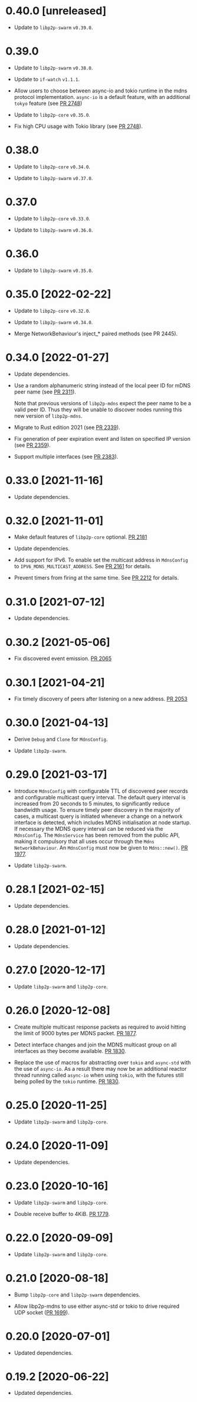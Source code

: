 # 0.40.0 [unreleased]

- Update to `libp2p-swarm` `v0.39.0`.

# 0.39.0

- Update to `libp2p-swarm` `v0.38.0`.
- Update to `if-watch` `v1.1.1`.

- Allow users to choose between async-io and tokio runtime
  in the mdns protocol implementation. `async-io` is a default
  feature, with an additional `tokyo` feature  (see [PR 2748])

- Update to `libp2p-core` `v0.35.0`.

- Fix high CPU usage with Tokio library (see [PR 2748]).

[PR 2748]: https://github.com/libp2p/rust-libp2p/pull/2748

# 0.38.0

- Update to `libp2p-core` `v0.34.0`.

- Update to `libp2p-swarm` `v0.37.0`.

# 0.37.0

- Update to `libp2p-core` `v0.33.0`.

- Update to `libp2p-swarm` `v0.36.0`.

# 0.36.0

- Update to `libp2p-swarm` `v0.35.0`.

# 0.35.0 [2022-02-22]

- Update to `libp2p-core` `v0.32.0`.

- Update to `libp2p-swarm` `v0.34.0`.

- Merge NetworkBehaviour's inject_\* paired methods (see PR 2445).

[PR 2445]: https://github.com/libp2p/rust-libp2p/pull/2445

# 0.34.0 [2022-01-27]

- Update dependencies.

- Use a random alphanumeric string instead of the local peer ID for mDNS peer
  name (see [PR 2311]).

  Note that previous versions of `libp2p-mdns` expect the peer name to be a
  valid peer ID. Thus they will be unable to discover nodes running this new
  version of `libp2p-mdns`.

- Migrate to Rust edition 2021 (see [PR 2339]).

- Fix generation of peer expiration event and listen on specified IP version (see [PR 2359]).

- Support multiple interfaces (see [PR 2383]).

[PR 2339]: https://github.com/libp2p/rust-libp2p/pull/2339

[PR 2311]: https://github.com/libp2p/rust-libp2p/pull/2311/

[PR 2359]: https://github.com/libp2p/rust-libp2p/pull/2359

[PR 2383]: https://github.com/libp2p/rust-libp2p/pull/2383

# 0.33.0 [2021-11-16]

- Update dependencies.

# 0.32.0 [2021-11-01]

- Make default features of `libp2p-core` optional.
  [PR 2181](https://github.com/libp2p/rust-libp2p/pull/2181)

- Update dependencies.

- Add support for IPv6. To enable set the multicast address
  in `MdnsConfig` to `IPV6_MDNS_MULTICAST_ADDRESS`.
  See [PR 2161] for details.

- Prevent timers from firing at the same time. See [PR 2212] for details.

[PR 2161]: https://github.com/libp2p/rust-libp2p/pull/2161/
[PR 2212]: https://github.com/libp2p/rust-libp2p/pull/2212/

# 0.31.0 [2021-07-12]

- Update dependencies.

# 0.30.2 [2021-05-06]

- Fix discovered event emission.
  [PR 2065](https://github.com/libp2p/rust-libp2p/pull/2065)

# 0.30.1 [2021-04-21]

- Fix timely discovery of peers after listening on a new address.
  [PR 2053](https://github.com/libp2p/rust-libp2p/pull/2053/)

# 0.30.0 [2021-04-13]

- Derive `Debug` and `Clone` for `MdnsConfig`.

- Update `libp2p-swarm`.

# 0.29.0 [2021-03-17]

- Introduce `MdnsConfig` with configurable TTL of discovered peer
  records and configurable multicast query interval. The default
  query interval is increased from 20 seconds to 5 minutes, to
  significantly reduce bandwidth usage. To ensure timely peer
  discovery in the majority of cases, a multicast query is
  initiated whenever a change on a network interface is detected,
  which includes MDNS initialisation at node startup. If necessary
  the MDNS query interval can be reduced via the `MdnsConfig`.
  The `MdnsService` has been removed from the public API, making
  it compulsory that all uses occur through the `Mdns` `NetworkBehaviour`.
  An `MdnsConfig` must now be given to `Mdns::new()`.
  [PR 1977](https://github.com/libp2p/rust-libp2p/pull/1977).

- Update `libp2p-swarm`.

# 0.28.1 [2021-02-15]

- Update dependencies.

# 0.28.0 [2021-01-12]

- Update dependencies.

# 0.27.0 [2020-12-17]

- Update `libp2p-swarm` and `libp2p-core`.

# 0.26.0 [2020-12-08]

- Create multiple multicast response packets as required to avoid
  hitting the limit of 9000 bytes per MDNS packet.
  [PR 1877](https://github.com/libp2p/rust-libp2p/pull/1877).

- Detect interface changes and join the MDNS multicast
  group on all interfaces as they become available.
  [PR 1830](https://github.com/libp2p/rust-libp2p/pull/1830).

- Replace the use of macros for abstracting over `tokio`
  and `async-std` with the use of `async-io`. As a result
  there may now be an additional reactor thread running
  called `async-io` when using `tokio`, with the futures
  still being polled by the `tokio` runtime.
  [PR 1830](https://github.com/libp2p/rust-libp2p/pull/1830).

# 0.25.0 [2020-11-25]

- Update `libp2p-swarm` and `libp2p-core`.

# 0.24.0 [2020-11-09]

- Update dependencies.

# 0.23.0 [2020-10-16]

- Update `libp2p-swarm` and `libp2p-core`.

- Double receive buffer to 4KiB. [PR 1779](https://github.com/libp2p/rust-libp2p/pull/1779/files).

# 0.22.0 [2020-09-09]

- Update `libp2p-swarm` and `libp2p-core`.

# 0.21.0 [2020-08-18]

- Bump `libp2p-core` and `libp2p-swarm` dependencies.

- Allow libp2p-mdns to use either async-std or tokio to drive required UDP
  socket ([PR 1699](https://github.com/libp2p/rust-libp2p/pull/1699)).

# 0.20.0 [2020-07-01]

- Updated dependencies.

# 0.19.2 [2020-06-22]

- Updated dependencies.
